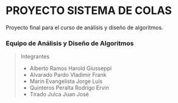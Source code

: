 # PROYECTO SISTEMA DE COLAS
Proyecto final para el curso de análisis y diseño de algoritmos.

### Equipo de Análisis y Diseño de Algoritmos
> Integrantes
> - Alberto Ramos	Harold Giusseppi 
> - Alvarado Pardo	Vladimir Frank  
> - Marin Evangelista	Jorge Luis  
> - Quinteros Peralta	Rodrigo Ervin  
> - Tirado Julca	Juan José  

